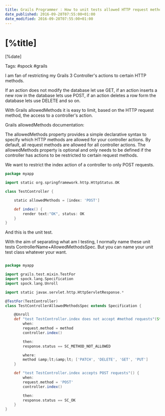 ```yaml
---
title: Grails Programmer : How to unit tests allowed HTTP request methods in a Grails 3 Controller's action?
date_published: 2016-09-28T07:55:00+01:00
date_modified: 2016-09-28T07:55:00+01:00
---
```


# [%title]

[%date]

Tags: #spock #grails

I am fan of restricting my Grails 3 Controller's actions to certain HTTP methods.

If an action does not modify the database let use GET, if an action inserts a new row in the database lets use POST, if an action deletes a row form the database lets use DELETE and so on.

With Grails allowedMethods it is easy to limit, based on the HTTP request method, the access to a controller's action.

Grails allowedMethods documentation:

The allowedMethods property provides a simple declarative syntax to specify which HTTP methods are allowed for your controller actions. By default, all request methods are allowed for all controller actions. The allowedMethods property is optional and only needs to be defined if the controller has actions to be restricted to certain request methods.

We want to restrict the index action of a controller to only POST requests.

```groovy
package myapp

import static org.springframework.http.HttpStatus.OK

class TestController {

    static allowedMethods = [index: 'POST']

    def index() {
        render text:"OK", status: OK
    }
}
```

And this is the unit test.

With the aim of separating what am I testing, I normally name these unit tests ControllerName+AllowedMethodsSpec. But you can name your unit test class whatever your want.

```groovy

package myapp

import grails.test.mixin.TestFor
import spock.lang.Specification
import spock.lang.Unroll

import static javax.servlet.http.HttpServletResponse.*

@TestFor(TestController)
class TestControllerAllowedMethodsSpec extends Specification {

    @Unroll
    def "test TestController.index does not accept #method requests"(String method) {
        when:
        request.method = method
        controller.index()

        then:
        response.status == SC_METHOD_NOT_ALLOWED

        where:
        method &amp;lt;&amp;lt; ['PATCH', 'DELETE', 'GET', 'PUT']
    }

    def "test TestController.index accepts POST requests"() {
        when:
        request.method = 'POST'
        controller.index()

        then:
        response.status == SC_OK
    }
}
```
